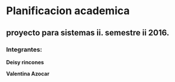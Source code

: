 # Planificacion academica
proyecto para sistemas ii. semestre ii 2016.
------
### Integrantes:

**Deisy rincones**

**Valentina Azocar**
